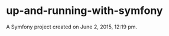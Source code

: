 up-and-running-with-symfony
===========================

A Symfony project created on June 2, 2015, 12:19 pm.
